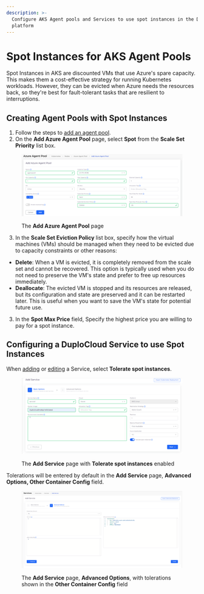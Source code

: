 ```yaml
---
description: >-
  Configure AKS Agent pools and Services to use spot instances in the DuploCloud
  platform
---
```


# Spot Instances for AKS Agent Pools

Spot Instances in AKS are discounted VMs that use Azure's spare capacity. This makes them a cost-effective strategy for running Kubernetes workloads. However, they can be evicted when Azure needs the resources back, so they're best for fault-tolerant tasks that are resilient to interruptions.&#x20;

## Creating Agent Pools with Spot Instances

1. Follow the steps to [add an agent pool](../agent-pool.md#adding-an-agent-pool).
2. On the **Add Azure Agent Pool** page, select **Spot** from the **Scale Set Priority** list box.&#x20;

<figure><img src="../../../.gitbook/assets/Screenshot (219).png" alt=""><figcaption><p>The <strong>Add Azure Agent Pool</strong> page</p></figcaption></figure>

3. In the **Scale Set Eviction Policy** list box, specify how the virtual machines (VMs) should be managed when they need to be evicted due to capacity constraints or other reasons:&#x20;

* **Delete**: When a VM is evicted, it is completely removed from the scale set and cannot be recovered. This option is typically used when you do not need to preserve the VM's state and prefer to free up resources immediately.
* **Deallocate**: The evicted VM is stopped and its resources are released, but its configuration and state are preserved and it can be restarted later. This is useful when you want to save the VM's state for potential future use.

3. In the **Spot Max Price** field, Specify the highest price you are willing to pay for a spot instance.

## Configuring a DuploCloud Service to use Spot Instances

When [adding](../agent-pool.md#adding-an-agent-pool) or [editing](../agent-pool.md#editing-an-agent-pool) a Service, select **Tolerate spot instances**.

<figure><img src="../../../.gitbook/assets/Screenshot (220).png" alt=""><figcaption><p>The <strong>Add Service</strong> page with <strong>Tolerate spot instances</strong> enabled</p></figcaption></figure>

Tolerations will be entered by default in the **Add Service** page, **Advanced Options, Other Container Config** field.

<figure><img src="../../../.gitbook/assets/Screenshot (221).png" alt=""><figcaption><p>The <strong>Add Service</strong> page, <strong>Advanced Options</strong>, with tolerations shown in the <strong>Other Container Config</strong> field</p></figcaption></figure>

